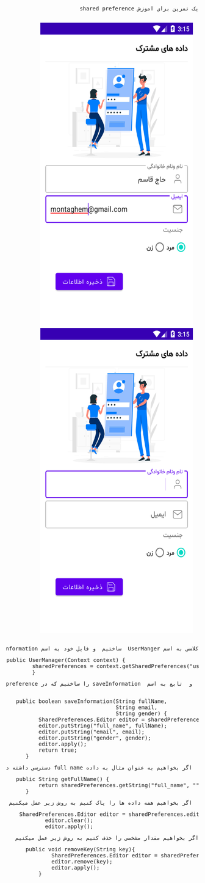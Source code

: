 <pre dir="rtl">
یک تمرین برای اموزش shared preference
</pre>
<div style="margin:0 auto;padding:15px;display:inline-block" dir="rtl" >
 <img src="https://github.com/MegasisIR/SharedPreference/blob/master/screenshots/screenshot-2020-08-27_00.21.31.819.png" alt="drawing" width="400px" height="800px" style="max-width:100%;float: right;" margin="40px">

 <img src="https://github.com/MegasisIR/SharedPreference/blob/master/screenshots/screenshot-2020-08-27_00.21.55.988.png" style="float:right" alt="drawing" width="400px" height="800px"  margin="40px"/>
</div>
<pre dir="rtl">
کلاسی به اسم UserManger  ساختیم  و فایل خود به اسم user_information را در سازنده آن ایجاد کردیم
</pre>
<pre>
public UserManager(Context context) {
        sharedPreferences = context.getSharedPreferences("user_information", context.MODE_PRIVATE);
        }
</pre>
<pre dir="rtl">
  و  تابع به اسم  saveInformation را ساختیم که در shared preference ایجاد شده اطلاعات را ذخیره کند
  </pre>
<pre>
   public boolean saveInformation(String fullName,
                                  String email,
                                  String gender) {
          SharedPreferences.Editor editor = sharedPreferences.edit();
          editor.putString("full_name", fullName);
          editor.putString("email", email);
          editor.putString("gender", gender);
          editor.apply();
          return true;
      }
</pre>
<pre dir="rtl">
  اگر بخواهیم به عنوان مثال به داده full_name دسترسی داشته داشته باشیم
</pre>
<pre>
   public String getFullName() {
          return sharedPreferences.getString("full_name", "");
      }
</pre>

<pre dir="rtl">
  اگر بخواهیم همه داده ها را پاک کنیم به روش زیر عمل میکنیم
</pre>
<pre>
    SharedPreferences.Editor editor = sharedPreferences.edit();
            editor.clear();
            editor.apply();
</pre>

<pre dir="rtl">
اگر بخواهیم مقدار مشخصی را حذف کنیم به روش زیر عمل میکنیم
</pre>
<pre>
      public void removeKey(String key){
              SharedPreferences.Editor editor = sharedPreferences.edit();
              editor.remove(key);
              editor.apply();
          }
</pre>